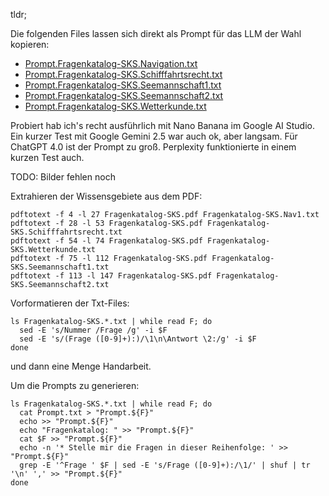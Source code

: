 tldr;

Die folgenden Files lassen sich direkt als Prompt für das LLM der Wahl kopieren:

* [Prompt.Fragenkatalog-SKS.Navigation.txt](https://raw.githubusercontent.com/niko/SKS-KI/refs/heads/main/Prompt.Fragenkatalog-SKS.Navigation.txt)
* [Prompt.Fragenkatalog-SKS.Schifffahrtsrecht.txt](https://raw.githubusercontent.com/niko/SKS-KI/refs/heads/main/Prompt.Fragenkatalog-SKS.Schifffahrtsrecht.txt)
* [Prompt.Fragenkatalog-SKS.Seemannschaft1.txt](https://raw.githubusercontent.com/niko/SKS-KI/refs/heads/main/Prompt.Fragenkatalog-SKS.Seemannschaft1.txt)
* [Prompt.Fragenkatalog-SKS.Seemannschaft2.txt](https://raw.githubusercontent.com/niko/SKS-KI/refs/heads/main/Prompt.Fragenkatalog-SKS.Seemannschaft2.txt)
* [Prompt.Fragenkatalog-SKS.Wetterkunde.txt](https://raw.githubusercontent.com/niko/SKS-KI/refs/heads/main/Prompt.Fragenkatalog-SKS.Wetterkunde.txt)

Probiert hab ich's recht ausführlich mit Nano Banana im Google AI Studio. Ein kurzer Test mit Google Gemini 2.5 war auch ok, aber langsam. Für ChatGPT 4.0 ist der Prompt zu groß. Perplexity funktionierte in einem kurzen Test auch.

TODO: Bilder fehlen noch


Extrahieren der Wissensgebiete aus dem PDF:
```
pdftotext -f 4 -l 27 Fragenkatalog-SKS.pdf Fragenkatalog-SKS.Nav1.txt
pdftotext -f 28 -l 53 Fragenkatalog-SKS.pdf Fragenkatalog-SKS.Schifffahrtsrecht.txt
pdftotext -f 54 -l 74 Fragenkatalog-SKS.pdf Fragenkatalog-SKS.Wetterkunde.txt
pdftotext -f 75 -l 112 Fragenkatalog-SKS.pdf Fragenkatalog-SKS.Seemannschaft1.txt
pdftotext -f 113 -l 147 Fragenkatalog-SKS.pdf Fragenkatalog-SKS.Seemannschaft2.txt
```

Vorformatieren der Txt-Files:
```
ls Fragenkatalog-SKS.*.txt | while read F; do
  sed -E 's/Nummer /Frage /g' -i $F
  sed -E 's/(Frage ([0-9]+):)/\1\n\Antwort \2:/g' -i $F
done
```
und dann eine Menge Handarbeit.

Um die Prompts zu generieren:
```
ls Fragenkatalog-SKS.*.txt | while read F; do
  cat Prompt.txt > "Prompt.${F}"
  echo >> "Prompt.${F}"
  echo "Fragenkatalog: " >> "Prompt.${F}"
  cat $F >> "Prompt.${F}"
  echo -n '* Stelle mir die Fragen in dieser Reihenfolge: ' >> "Prompt.${F}"
  grep -E '^Frage ' $F | sed -E 's/Frage ([0-9]+):/\1/' | shuf | tr '\n' ',' >> "Prompt.${F}"
done
```

